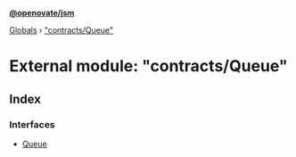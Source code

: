 **[@openovate/jsm](../README.md)**

[Globals](../globals.md) › [&quot;contracts/Queue&quot;](_contracts_queue_.md)

# External module: "contracts/Queue"

## Index

### Interfaces

* [Queue](../interfaces/_contracts_queue_.queue.md)